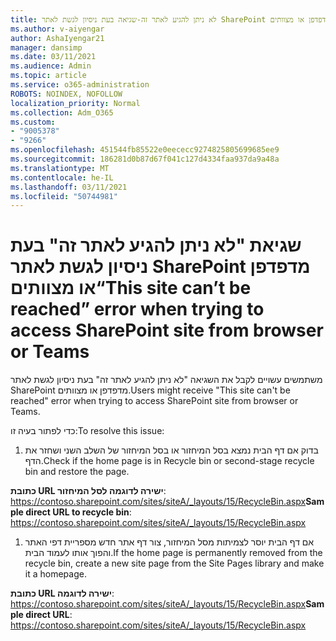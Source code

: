 ```yaml
---
title: לא ניתן להגיע לאתר זה-שגיאה בעת ניסיון לגשת לאתר SharePoint מדפדפן או מצוותים
ms.author: v-aiyengar
author: AshaIyengar21
manager: dansimp
ms.date: 03/11/2021
ms.audience: Admin
ms.topic: article
ms.service: o365-administration
ROBOTS: NOINDEX, NOFOLLOW
localization_priority: Normal
ms.collection: Adm_O365
ms.custom:
- "9005378"
- "9266"
ms.openlocfilehash: 451544fb85522e0eececc9274825805699685ee9
ms.sourcegitcommit: 186281d0b87d67f041c127d4334faa937da9a48a
ms.translationtype: MT
ms.contentlocale: he-IL
ms.lasthandoff: 03/11/2021
ms.locfileid: "50744981"
---
```

# <a name="this-site-cant-be-reached-error-when-trying-to-access-sharepoint-site-from-browser-or-teams"></a><span data-ttu-id="d4339-102">שגיאת "לא ניתן להגיע לאתר זה" בעת ניסיון לגשת לאתר SharePoint מדפדפן או מצוותים</span><span class="sxs-lookup"><span data-stu-id="d4339-102">“This site can’t be reached” error when trying to access SharePoint site from browser or Teams</span></span>

<span data-ttu-id="d4339-103">משתמשים עשויים לקבל את השגיאה "לא ניתן להגיע לאתר זה" בעת ניסיון לגשת לאתר SharePoint מדפדפן או מצוותים.</span><span class="sxs-lookup"><span data-stu-id="d4339-103">Users might receive "This site can't be reached" error when trying to access SharePoint site from browser or Teams.</span></span> 

<span data-ttu-id="d4339-104">כדי לפתור בעיה זו:</span><span class="sxs-lookup"><span data-stu-id="d4339-104">To resolve this issue:</span></span> 

1. <span data-ttu-id="d4339-105">בדוק אם דף הבית נמצא בסל המיחזור או בסל המיחזור של השלב השני ושחזר את הדף.</span><span class="sxs-lookup"><span data-stu-id="d4339-105">Check if the home page is in Recycle bin or second-stage recycle bin and restore the page.</span></span>

<span data-ttu-id="d4339-106">**כתובת URL ישירה לדוגמה לסל המיחזור**: https://contoso.sharepoint.com/sites/siteA/_layouts/15/RecycleBin.aspx</span><span class="sxs-lookup"><span data-stu-id="d4339-106">**Sample direct URL to recycle bin**: https://contoso.sharepoint.com/sites/siteA/_layouts/15/RecycleBin.aspx</span></span>

1. <span data-ttu-id="d4339-107">אם דף הבית יוסר לצמיתות מסל המיחזור, צור דף אתר חדש מספריית דפי האתר והפוך אותו לעמוד הבית.</span><span class="sxs-lookup"><span data-stu-id="d4339-107">If the home page is permanently removed from the recycle bin, create a new site page from the Site Pages library and make it a homepage.</span></span> 

<span data-ttu-id="d4339-108">**כתובת URL ישירה לדוגמה**: https://contoso.sharepoint.com/sites/siteA/_layouts/15/RecycleBin.aspx</span><span class="sxs-lookup"><span data-stu-id="d4339-108">**Sample direct URL**: https://contoso.sharepoint.com/sites/siteA/_layouts/15/RecycleBin.aspx</span></span>